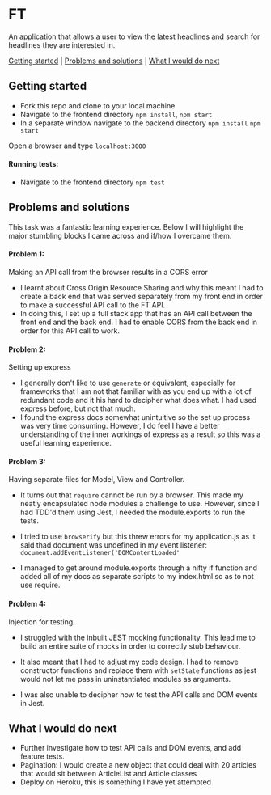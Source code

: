 # FT

An application that allows a user to view the latest headlines and search for headlines they are interested in.

[Getting started](#getting-started)  | [Problems and solutions](#problems-and-solutions) | [What I would do next](#what-I-would-do-next)


## Getting started

* Fork this repo and clone to your local machine
* Navigate to the frontend directory ``` npm install ```, ```npm start```
* In a separate window navigate to the backend directory ``` npm install ``` ```npm start```

Open a browser and type ```localhost:3000```

#### Running tests:

* Navigate to the frontend directory ``` npm test ```

## Problems and solutions

This task was a fantastic learning experience. Below I will highlight the major stumbling blocks I came across and if/how I overcame them.

#### Problem 1:
Making an API call from the browser results in a CORS error

- I learnt about Cross Origin Resource Sharing and why this meant I had to create a back end that was served separately from my front end in order to make a successful API call to the FT API.
- In doing this, I set up a full stack app that has an API call between the front end and the back end. I had to enable CORS from the back end in order for this API call to work.

#### Problem 2:
Setting up express

- I generally don't like to use ```generate``` or equivalent, especially for frameworks that I am not that familiar with as you end up with a lot of redundant code and it his hard to decipher what does what. I had used express before, but not that much.
- I found the express docs somewhat unintuitive so the set up process was very time consuming. However, I do feel I have a better understanding of the inner workings of express as a result so this was a useful learning experience.  

#### Problem 3:
Having separate files for Model, View and Controller.

- It turns out that ```require``` cannot be run by a browser. This made my neatly encapsulated node modules a challenge to use. However, since I had TDD'd them using Jest, I needed the module.exports to run the tests.

- I tried to use ```browserify``` but this threw errors for my application.js as it said thad document was undefined in my event listener:  ```document.addEventListener('DOMContentLoaded'```

- I managed to get around module.exports through a nifty if function and added all of my docs as separate scripts to my index.html so as to not use require.

#### Problem 4:
Injection for testing

- I struggled with the inbuilt JEST mocking functionality. This lead me to build an entire suite of mocks in order to correctly stub behaviour.

- It also meant that I had to adjust my code design. I had to remove constructor functions and replace them with ```setState``` functions as jest would not let me pass in uninstantiated modules as arguments.

- I was also unable to decipher how to test the API calls and DOM events in Jest.

## What I would do next
- Further investigate how to test API calls and DOM events, and add feature tests.
- Pagination: I would create a new object that could deal with 20 articles that would sit between ArticleList and Article classes
- Deploy on Heroku, this is something I have yet attempted
